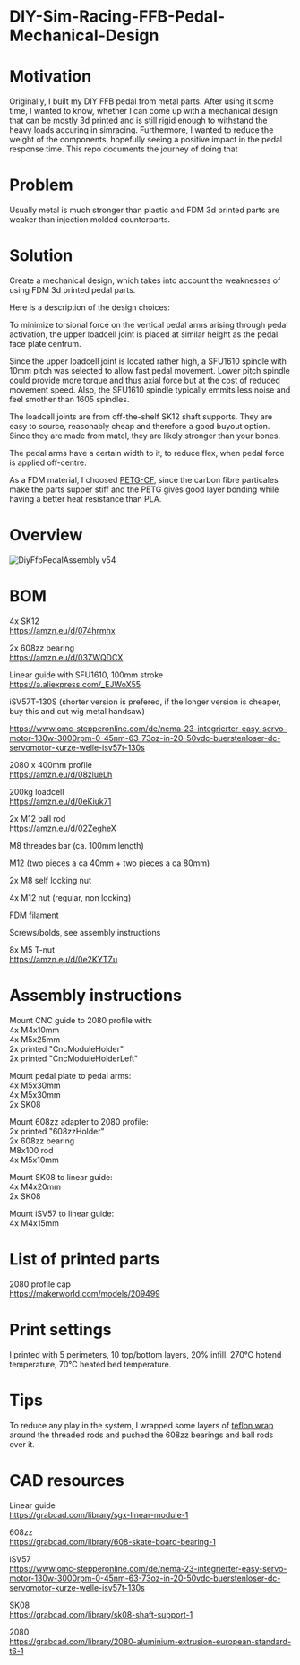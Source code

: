 # DIY-Sim-Racing-FFB-Pedal-Mechanical-Design


# Motivation
Originally, I built my DIY FFB pedal from metal parts. After using it some time, I wanted to know, whether I can come up with a mechanical design that can be mostly 3d printed and is still rigid enough to withstand the heavy loads accuring in simracing. Furthermore, I wanted to reduce the weight of the components, hopefully seeing a positive impact in the pedal response time. This repo documents the journey of doing that 

# Problem
Usually metal is much stronger than plastic and FDM 3d printed parts are weaker than injection molded counterparts. 

# Solution
Create a mechanical design, which takes into account the weaknesses of using FDM 3d printed pedal parts. 

Here is a description of the design choices:

To minimize torsional force on the vertical pedal arms arising through pedal activation, the upper loadcell joint is placed at similar height as the pedal face plate centrum.

Since the upper loadcell joint is located rather high, a SFU1610 spindle with 10mm pitch was selected to allow fast pedal movement. Lower pitch spindle could provide more torque and thus axial force but at the cost of reduced movement speed. Also, the SFU1610 spindle typically emmits less noise and feel smother than 1605 spindles.

The loadcell joints are from off-the-shelf SK12 shaft supports. They are easy to source, reasonably cheap and therefore a good buyout option. Since they are made from matel, they are likely stronger than your bones.



The pedal arms have a certain width to it, to reduce flex, when pedal force is applied off-centre.

As a FDM material, I choosed [PETG-CF](https://amzn.eu/d/00g90wIk), since the carbon fibre particales make the parts supper stiff and the PETG gives good layer bonding while having a better heat resistance than PLA.




# Overview

![DiyFfbPedalAssembly v54](https://github.com/user-attachments/assets/7e1d3fea-c27f-4723-a1e8-4d20dbfe8602)





# BOM
4x SK12 <br>
https://amzn.eu/d/074hrmhx

2x 608zz bearing <br>
https://amzn.eu/d/03ZWQDCX

Linear guide with SFU1610, 100mm stroke <br>
https://a.aliexpress.com/_EJWoX55

iSV57T-130S (shorter version is prefered, if the longer version is cheaper, buy this and cut wig metal handsaw) <br>

https://www.omc-stepperonline.com/de/nema-23-integrierter-easy-servo-motor-130w-3000rpm-0-45nm-63-73oz-in-20-50vdc-buerstenloser-dc-servomotor-kurze-welle-isv57t-130s

2080 x 400mm profile <br>
https://amzn.eu/d/08zlueLh

200kg loadcell <br>
https://amzn.eu/d/0eKiuk71

2x M12 ball rod<br>
https://amzn.eu/d/02ZegheX

M8 threades bar (ca. 100mm length)

M12 (two pieces a ca 40mm + two pieces a ca 80mm)

2x M8 self locking nut

4x M12 nut (regular, non locking)

FDM filament 

Screws/bolds, see assembly instructions

8x M5 T-nut <br>
https://amzn.eu/d/0e2KYTZu


# Assembly instructions

Mount CNC guide to 2080 profile with:<br>
4x M4x10mm <br>
4x M5x25mm <br>
2x printed "CncModuleHolder" <br>
2x printed "CncModuleHolderLeft" <br>

Mount pedal plate to pedal arms: <br>
4x M5x30mm <br>
4x M5x30mm <br>
2x SK08 <br>

Mount 608zz adapter to 2080 profile: <br>
2x printed "608zzHolder" <br>
2x 608zz bearing <br>
M8x100 rod <br>
4x M5x10mm


Mount SK08 to linear guide:<br>
4x M4x20mm<br>
2x SK08<br>

Mount iSV57 to linear guide:<br>
4x M4x15mm




# List of printed parts

2080 profile cap <br>
https://makerworld.com/models/209499

# Print settings
I printed with 5 perimeters, 10 top/bottom layers, 20% infill. 270°C hotend temperature, 70°C heated bed temperature.

# Tips
To reduce any play in the system, I wrapped some layers of [teflon wrap](https://amzn.eu/d/0cYW6pJp) around the threaded rods and pushed the 608zz bearings and ball rods over it.

# CAD resources
Linear guide <br>
https://grabcad.com/library/sgx-linear-module-1

608zz <br>
https://grabcad.com/library/608-skate-board-bearing-1

iSV57 <br>
https://www.omc-stepperonline.com/de/nema-23-integrierter-easy-servo-motor-130w-3000rpm-0-45nm-63-73oz-in-20-50vdc-buerstenloser-dc-servomotor-kurze-welle-isv57t-130s

SK08 <br>
https://grabcad.com/library/sk08-shaft-support-1

2080 <br>
https://grabcad.com/library/2080-aluminium-extrusion-european-standard-t6-1




